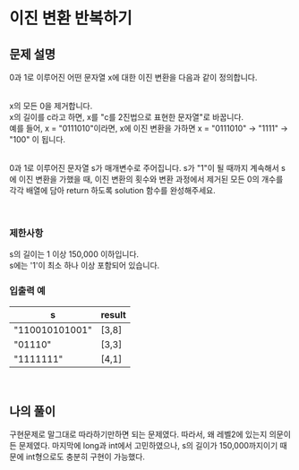 # 이진 변환 반복하기

## 문제 설명
0과 1로 이루어진 어떤 문자열 x에 대한 이진 변환을 다음과 같이 정의합니다.<br><br>

x의 모든 0을 제거합니다.<br>
x의 길이를 c라고 하면, x를 "c를 2진법으로 표현한 문자열"로 바꿉니다.<br>
예를 들어, x = "0111010"이라면, x에 이진 변환을 가하면 x = "0111010" -> "1111" -> "100" 이 됩니다.<br><br>

0과 1로 이루어진 문자열 s가 매개변수로 주어집니다. s가 "1"이 될 때까지 계속해서 s에 이진 변환을 가했을 때, 이진 변환의 횟수와 변환 과정에서 제거된 모든 0의 개수를 각각 배열에 담아 return 하도록 solution 함수를 완성해주세요.

<br>

### 제한사항
s의 길이는 1 이상 150,000 이하입니다.<br>
s에는 '1'이 최소 하나 이상 포함되어 있습니다.<br>

### 입출력 예
| s              | result |
|----------------|--------|
| "110010101001" | [3,8]  |
| "01110"        | [3,3]  |
| "1111111"      | [4,1]  |

<br>

## 나의 풀이
구현문제로 말그대로 따라하기만하면 되는 문제였다. 따라서, 왜 레벨2에 있는지 의문이 든 문제였다. 마지막에 long과 int에서 고민하였으나, s의 길이가 150,000까지이기 때문에 int형으로도 충분히 구현이 가능했다.